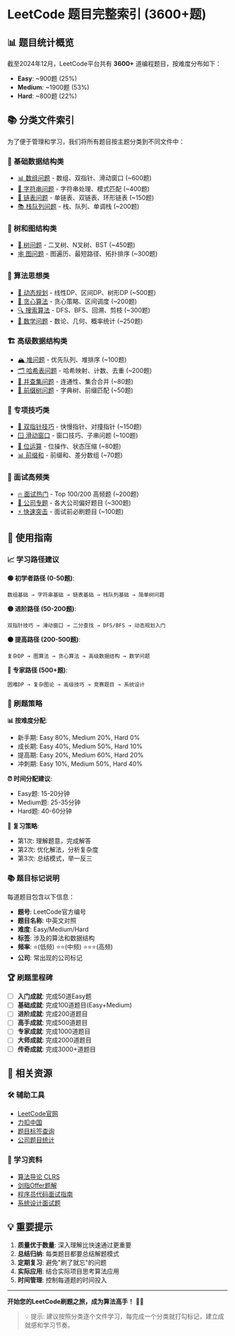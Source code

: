 # LeetCode 题目完整索引 (3600+题)

## 📊 题目统计概览

截至2024年12月，LeetCode平台共有 **3600+** 道编程题目，按难度分布如下：

- **Easy**: ~900题 (25%)
- **Medium**: ~1900题 (53%) 
- **Hard**: ~800题 (22%)

## 📚 分类文件索引

为了便于管理和学习，我们将所有题目按主题分类到不同文件中：

### 🔢 基础数据结构类
- [📊 数组问题](./problems-array.md) - 数组、双指针、滑动窗口 (~600题)
- [📝 字符串问题](./problems-string.md) - 字符串处理、模式匹配 (~400题)
- [🔗 链表问题](./problems-linkedlist.md) - 单链表、双链表、环形链表 (~150题)
- [📚 栈队列问题](./problems-stack-queue.md) - 栈、队列、单调栈 (~200题)

### 🌳 树和图结构类  
- [🌲 树问题](./problems-tree.md) - 二叉树、N叉树、BST (~450题)
- [🕸️ 图问题](./problems-graph.md) - 图遍历、最短路径、拓扑排序 (~300题)

### 🧮 算法思想类
- [🔄 动态规划](./problems-dp.md) - 线性DP、区间DP、树形DP (~500题)
- [🎯 贪心算法](./problems-greedy.md) - 贪心策略、区间调度 (~200题)
- [🔍 搜索算法](./problems-search.md) - DFS、BFS、回溯、剪枝 (~300题)
- [📐 数学问题](./problems-math.md) - 数论、几何、概率统计 (~250题)

### 🏗️ 高级数据结构类
- [🏔️ 堆问题](./problems-heap.md) - 优先队列、堆排序 (~100题)
- [🗂️ 哈希表问题](./problems-hash.md) - 哈希映射、计数、去重 (~200题)
- [🌟 并查集问题](./problems-unionfind.md) - 连通性、集合合并 (~80题)
- [🎯 前缀树问题](./problems-trie.md) - 字典树、前缀匹配 (~50题)

### 🎨 专项技巧类
- [🏃 双指针技巧](./problems-two-pointers.md) - 快慢指针、对撞指针 (~150题)
- [🪟 滑动窗口](./problems-sliding-window.md) - 窗口技巧、子串问题 (~100题)
- [🔢 位运算](./problems-bit-manipulation.md) - 位操作、状态压缩 (~80题)
- [📊 前缀和](./problems-prefix-sum.md) - 前缀和、差分数组 (~70题)

### 🎯 面试高频类
- [🔥 面试热门](./problems-interview-hot.md) - Top 100/200 高频题 (~200题)
- [🏢 公司专题](./problems-company-specific.md) - 各大公司偏好题目 (~300题)
- [⚡ 快速突击](./problems-quick-review.md) - 面试前必刷题目 (~100题)

## 🎯 使用指南

### 📈 学习路径建议

**🟢 初学者路径 (0-50题)**:
```
数组基础 → 字符串基础 → 链表基础 → 栈队列基础 → 简单树问题
```

**🟡 进阶路径 (50-200题)**:
```
双指针技巧 → 滑动窗口 → 二分查找 → DFS/BFS → 动态规划入门
```

**🟠 提高路径 (200-500题)**:
```
复杂DP → 图算法 → 贪心算法 → 高级数据结构 → 数学问题
```

**🔴 专家路径 (500+题)**:
```
困难DP → 复杂图论 → 高级技巧 → 竞赛题目 → 系统设计
```

### 🎨 刷题策略

**📊 按难度分配**:
- 新手期: Easy 80%, Medium 20%, Hard 0%
- 成长期: Easy 40%, Medium 50%, Hard 10%  
- 提高期: Easy 20%, Medium 60%, Hard 20%
- 冲刺期: Easy 10%, Medium 50%, Hard 40%

**⏰ 时间分配建议**:
- Easy题: 15-20分钟
- Medium题: 25-35分钟
- Hard题: 40-60分钟

**🔄 复习策略**:
- 第1次: 理解题意，完成解答
- 第2次: 优化解法，分析复杂度
- 第3次: 总结模式，举一反三

### 📚 题目标记说明

每道题目包含以下信息：
- **题号**: LeetCode官方编号
- **题目名称**: 中英文对照
- **难度**: Easy/Medium/Hard
- **标签**: 涉及的算法和数据结构
- **频率**: ⭐(低频) ⭐⭐(中频) ⭐⭐⭐(高频)
- **公司**: 常出现的公司标记

### 🏆 刷题里程碑

- [ ] **入门成就**: 完成50道Easy题
- [ ] **基础成就**: 完成100道题目(Easy+Medium)
- [ ] **进阶成就**: 完成200道题目
- [ ] **高手成就**: 完成500道题目
- [ ] **专家成就**: 完成1000道题目
- [ ] **大师成就**: 完成2000道题目
- [ ] **传奇成就**: 完成3000+道题目

## 🔗 相关资源

### 🛠️ 辅助工具
- [LeetCode官网](https://leetcode.com/)
- [力扣中国](https://leetcode-cn.com/)
- [题目标签查询](https://leetcode.com/problemset/all/)
- [公司题目统计](https://leetcode.com/company/)

### 📖 学习资料
- [算法导论 CLRS](../03-algorithms/)
- [剑指Offer题解](./interview-high-frequency.md)
- [程序员代码面试指南](../05-interview-prep/)
- [系统设计面试题](../05-interview-prep/system-design.md)

## 💡 重要提示

1. **质量优于数量**: 深入理解比快速通过更重要
2. **总结归纳**: 每类题目都要总结解题模式
3. **定期复习**: 避免"刷了就忘"的问题
4. **实际应用**: 结合实际项目思考算法应用
5. **时间管理**: 控制每道题的时间投入

---

**开始您的LeetCode刷题之旅，成为算法高手！** 🚀💪

> 💡 提示: 建议按照分类逐个文件学习，每完成一个分类就打勾标记，建立成就感和学习节奏。
